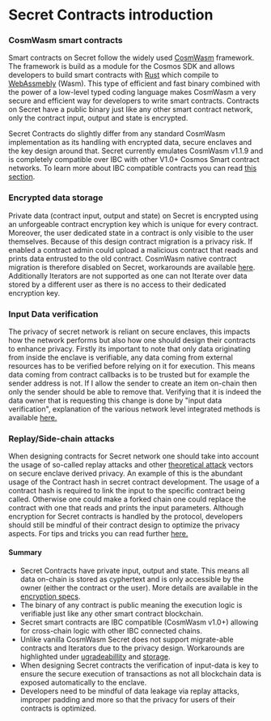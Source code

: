 # Secret Contracts introduction

### CosmWasm smart contracts

Smart contracts on Secret follow the widely used [CosmWasm](https://book.cosmwasm.com/) framework. The framework is build as a module for the Cosmos SDK and allows developers to build smart contracts with [Rust](https://doc.rust-lang.org/book/) which compile to [WebAssmebly](https://webassembly.org/) (Wasm). This type of efficient and fast binary combined with the power of a low-level typed coding language makes CosmWasm a very secure and efficient way for developers to write smart contracts. Contracts on Secret have a public binary just like any other smart contract network, only the contract input, output and state is encrypted.

Secret Contracts do slightly differ from any standard CosmWasm implementation as its handling with encrypted data, secure enclaves and the key design around that. Secret currently emulates CosmWasm v1.1.9 and is completely compatible over IBC with other V1.0+ Cosmos Smart contract networks. To learn more about IBC compatible contracts you can read [this section](broken-reference).

### Encrypted data storage

Private data (contract input, output and state) on Secret is encrypted using an unforgeable contract encryption key which is unique for every contract. Moreover, the user dedicated state in a contract is only visible to the user themselves. Because of this design contract migration is a privacy risk. If enabled a contract admin could upload a malicious contract that reads and prints data entrusted to the old contract. CosmWasm native contract migration is therefore disabled on Secret, workarounds are available [here](../development-concepts/contract-migration.md). Additionally Iterators are not supported as one can not Iterate over data stored by a different user as there is no access to their dedicated encryption key.&#x20;

### Input Data verification

The privacy of secret network is reliant on secure enclaves, this impacts how the network performs but also how one should design their contracts to enhance privacy. Firstly its important to note that only data originating from inside the enclave is verifiable, any data coming from external resources has to be verified before relying on it for execution. This means data coming from contract callbacks is to be trusted but for example the sender address is not. If I allow the sender to create an item on-chain then only the sender should be able to remove that. Verifying that it is indeed the data owner that is requesting this change is done by "input data verification", explanation of the various network level integrated methods is available [here.](../../overview-ecosystem-and-technology/techstack/privacy-technology/private-computation-and-consensus-flow/secret-contracts.md)

### Replay/Side-chain attacks

When designing contracts for Secret network one should take into account the usage of so-called replay attacks and other [theoretical attack](../../overview-ecosystem-and-technology/techstack/privacy-technology/theoretical-attacks.md) vectors on secure enclave derived privacy. An example of this is the abundant usage of the Contract hash in secret contract development. The usage of a contract hash is required to link the input to the specific contract being called. Otherwise one could make a forked chain one could replace the contract with one that reads and prints the input parameters. Although encryption for Secret contracts is handled by the protocol, developers should still be mindful of their contract design to optimize the privacy aspects. For tips and tricks you can read further [here.](broken-reference)

#### Summary

* Secret Contracts have private input, output and state. This means all data on-chain is stored as cyphertext and is only accessible by the owner (either the contract or the user). More details are available in the [encryption specs](../../overview-ecosystem-and-technology/techstack/privacy-technology/encryption-key-management/contract-state-encryption.md).
* The binary of any contract is public meaning the execution logic is verifiable just like any other smart contract blockchain.
* Secret smart contracts are IBC compatible (CosmWasm v1.0+) allowing for cross-chain logic with other IBC connected chains.
* Unlike vanilla CosmWasm Secret does not support migrate-able contracts and Iterators due to the privacy design. Workarounds are highlighted under [ugradeabillity](../development-concepts/contract-migration.md) and [storage](contract-components/storage/keymap.md).
* When designing Secret contracts the verification of input-data is key to ensure the secure execution of transactions as not all blockchain data is exposed automatically to the enclave.
* Developers need to be mindful of data leakage via replay attacks, improper padding and more so that the privacy for users of their contracts is optimized.

